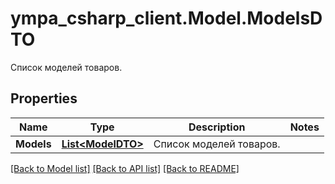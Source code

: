 # ympa_csharp_client.Model.ModelsDTO
Список моделей товаров.

## Properties

Name | Type | Description | Notes
------------ | ------------- | ------------- | -------------
**Models** | [**List&lt;ModelDTO&gt;**](ModelDTO.md) | Список моделей товаров. | 

[[Back to Model list]](../README.md#documentation-for-models) [[Back to API list]](../README.md#documentation-for-api-endpoints) [[Back to README]](../README.md)

